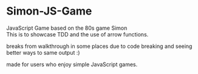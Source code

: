 # Simon-JS-Game
JavaScript Game based on the 80s game Simon
<br/>
This is to showcase TDD and the use of arrow functions.

breaks from walkthrough in some places due to code breaking and seeing better ways to same output :)
<br/>

made for users who enjoy simple JavaScript games.